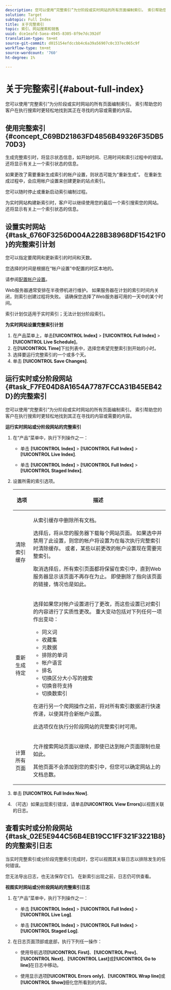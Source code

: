 ```yaml
---
description: 您可以使用“完整索引”为分阶段或实时网站的所有页面编制索引。 索引帮助您的客户在执行搜索时更轻松地找到其正在寻找的内容或需要的内容。
solution: Target
subtopic: Full Index
title: 关于完整索引
topic: 索引、网站搜索和销售
uuid: dce1eafd-5aea-4945-8305-8f9e7dc392df
translation-type: tm+mt
source-git-commit: d015154efdccbb4c6a39a56907c0c337ec065c9f
workflow-type: tm+mt
source-wordcount: '760'
ht-degree: 1%

---
```



# 关于完整索引{#about-full-index}

您可以使用“完整索引”为分阶段或实时网站的所有页面编制索引。 索引帮助您的客户在执行搜索时更轻松地找到其正在寻找的内容或需要的内容。

## 使用完整索引{#concept_C69BD21863FD4856B49326F35DB570D3}

生成完整索引时，将显示状态信息，如开始时间、已用时间和索引过程中的错误。 还将显示有关上一个索引状态的信息。

如果更改了需要重新生成索引的帐户设置，则状态可能为“重新生成”。 在重新生成过程中，会应用帐户设置来创建更新的站点索引。

您可以随时停止或重新启动索引编制过程。

为实时网站构建新索引时，客户可以继续使用您的最后一个索引搜索您的网站。 还将显示有关上一个索引状态的信息。

## 设置实时网站{#task_6760F3256D004A228B38968DF15421F0}的完整索引计划

您可以指定要爬网和更新索引的时间和天数。

您选择的时间是根据在“帐户设置”中配置的时区本地的。

请参阅[配置帐户设置](../c-about-settings-menu/c-about-account-options-menu.md#task_80A38D0C8E4F453395BD67B81E4B45D9)。

Web服务器通常安排在半夜停机进行维护。 如果服务器在计划的索引时间内关闭，则索引创建过程将失败。 请确保您选择了Web服务器可用的一天中的某个时间。

索引计划仅适用于实时索引；无法计划分阶段索引。

**为实时网站设置完整索引计划**

1. 在产品菜单上，单击&#x200B;**[!UICONTROL Index]** > **[!UICONTROL Full Index]** > **[!UICONTROL Live Schedule]**。
1. 在&#x200B;**[!UICONTROL Time]**&#x200B;下拉列表中，选择您希望完整索引到开始的小时。
1. 选择要运行完整索引的一个或多个天。
1. 单击 **[!UICONTROL Save Changes]**.

## 运行实时或分阶段网站{#task_F7FE04D8A1654A7787FCCA31B45EB42D}的完整索引

您可以使用“完整索引”为分阶段或实时网站的所有页面编制索引。 索引帮助您的客户在执行搜索时更轻松地找到其正在寻找的内容或需要的内容。

**运行实时网站或分阶段网站的完整索引**

1. 在“产品”菜单中，执行下列操作之一：

   * 单击 **[!UICONTROL Index]** > **[!UICONTROL Full Index]** > **[!UICONTROL Live Index]**.

   * 单击 **[!UICONTROL Index]** > **[!UICONTROL Full Index]** > **[!UICONTROL Staged Index]**.

1. 设置所需的索引选项。

   <table> 
    <thead> 
    <tr> 
    <th colname="col1" class="entry"> <p>选项 </p> </th> 
    <th colname="col2" class="entry"> <p>描述 </p> </th> 
    </tr> 
    </thead>
    <tbody> 
    <tr> 
    <td colname="col1"> <p>清除索引缓存 </p> </td> 
    <td colname="col2"> <p>从索引缓存中删除所有文档。 </p> <p>选择后，将从您的服务器下载每个网站页面。 如果选中并禁用了此设置，则您的帐户将设置为在每次执行完整索引时清除缓存。 或者，某些以前更改的帐户设置现在需要完整索引。 </p> <p>取消选择后，所有索引页面都将保留在索引中，直到Web服务器显示该页面不再存在为止。 即使删除了指向该页面的链接，情况也是如此。 </p> </td> 
    </tr> 
    <tr> 
    <td colname="col1"> <p>重新生成待定 </p> </td> 
    <td colname="col2"> <p>选择如果您对帐户设置进行了更改，而这些设置已对索引的内容进行了实质性更改。 重大变动包括对下列任何一项作出变动： 
    <ul id="ul_4EB8FF692FEB47BBB9A64D61299380D1"> 
    <li id="li_7CF8D286512F4210BEA3DB9F0EFA097A">同义词 </li> 
    <li id="li_8178ABC342BB4365B3927E20433756E3">收藏集 </li> 
    <li id="li_57C8BD06BFA64AFAA2C9EF2CC59520EF">元数据 </li> 
    <li id="li_C4B6A7DA023B4A43991D03EC592170C9">排除的单词 </li> 
    <li id="li_9E0AD4B6DDC24A5A8FB5C2C1CCD5348A">帐户语言 </li> 
    <li id="li_338F107547DF48AAA0EF90F4AD8664A5">排名 </li> 
    <li id="li_7F49B86D94974E79AAD381A64A1400F2">切换区分大小写的搜索 </li> 
    <li id="li_E8FE6EE240A840AC826ADF4294AAC6F6">切换音符支持 </li> 
    <li id="li_51763D482DCB4ED0972966F492B8C0F2">切换数索引 </li> 
    </ul> </p> <p>在进行另一个爬网操作之前，将对所有索引数据进行快速传递，以使其符合新帐户设置。 </p> <p>此选项仅在执行分阶段网站的完整索引时可用。 </p> </td> 
    </tr> 
    <tr> 
    <td colname="col1"> <p>计算所有页面 </p> </td> 
    <td colname="col2"> <p>允许搜索网站页面以继续，即使已达到帐户页面限制也是如此。 </p> <p>其他页面不会添加到您的索引中，但您可以确定网站上的文档总数。 </p> </td> 
    </tr> 
    </tbody> 
    </table>

1. 单击 **[!UICONTROL Full Index Now]**.
1. （可选）如果出现索引错误，请单击&#x200B;**[!UICONTROL View Errors]**&#x200B;以视图关联的日志。

## 查看实时或分阶段网站{#task_02E5E944C56B4EB19CC1FF321F3221B8}的完整索引日志

当实时完整索引或分阶段完整索引完成时，您可以视图其关联日志以排除发生的任何错误。

您无法导出日志，也无法保存它们。 在新索引出现之前，日志仍可供查看。

**视图实时网站或分阶段网站的完整索引日志**

1. 在“产品”菜单中，执行下列操作之一：

   * 单击 **[!UICONTROL Index]** > **[!UICONTROL Full Index]** > **[!UICONTROL Live Log]**.

   * 单击 **[!UICONTROL Index]** > **[!UICONTROL Full Index]** > **[!UICONTROL Staged Log]**.

1. 在日志页面顶部或底部，执行下列任一操作：

   * 使用导航选项&#x200B;**[!UICONTROL First]**、**[!UICONTROL Prev]**、**[!UICONTROL Next]**、**[!UICONTROL Last]**&#x200B;或&#x200B;**[!UICONTROL Go to line]**&#x200B;在日志中移动。

   * 使用显示选项&#x200B;**[!UICONTROL Errors only]**、**[!UICONTROL Wrap line]**&#x200B;或&#x200B;**[!UICONTROL Show]**&#x200B;细化您所看到的内容。

